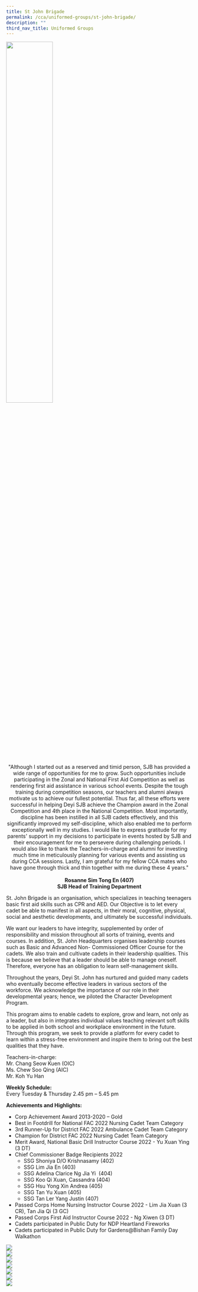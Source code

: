 ```yaml
---
title: St John Brigade
permalink: /cca/uniformed-groups/st-john-brigade/
description: ""
third_nav_title: Uniformed Groups
---
```

<img style="width:50%" src="/images/UG-SJB.jpg">

<center>
"Although I started out as a reserved and timid person, SJB has provided a wide range of opportunities for me to grow. Such opportunities include participating in the Zonal and National First Aid Competition as well as rendering first aid assistance in various school events. Despite the tough training during competition seasons, our teachers and alumni always motivate us to achieve our fullest potential. Thus far, all these efforts were successful in helping Deyi SJB achieve the Champion award in the Zonal Competition and 4th place in the National Competition. Most importantly, discipline has been instilled in all SJB cadets effectively, and this significantly improved my self-discipline, which also enabled me to perform exceptionally well in my studies. I would like to express gratitude for my parents' support in my decisions to participate in events hosted by SJB and their encouragement for me to persevere during challenging periods. I would also like to thank the Teachers-in-charge and alumni for investing much time in meticulously planning for various events and assisting us during CCA sessions. Lastly, I am grateful for my fellow CCA mates who have gone through thick and thin together with me during these 4 years."  
<br><br>
<strong> Rosanne Sim Tong En (407) <br>
SJB Head of Training Department </strong></center>
	
St. John Brigade is an organisation, which specializes in teaching teenagers basic first aid skills such as CPR and AED. Our Objective is to let every cadet be able to&nbsp;manifest in all aspects, in their moral, cognitive, physical, social and aesthetic developments, and ultimately be successful individuals.

We want our leaders to have integrity, supplemented by order of responsibility and mission throughout all sorts of training, events and courses. In addition, St. John Headquarters organises leadership courses such as Basic and Advanced Non- Commissioned Officer Course for the cadets. We also train and cultivate cadets in their leadership qualities. This is because we believe that a leader should be able to manage oneself. Therefore, everyone has an obligation to learn self-management skills.

Throughout the years, Deyi St. John has nurtured and guided many cadets who eventually become effective leaders in various sectors of the workforce. We acknowledge the importance of our role in their developmental years; hence, we piloted the Character Development Program.  
  
This program aims to enable cadets to explore, grow and learn, not only as a leader, but also in integrates individual values teaching relevant soft skills to be applied in both school and workplace environment in the future. Through this program, we seek to provide a platform for every cadet to learn within a stress-free environment and inspire them to bring out the best qualities that they have.  

Teachers-in-charge:&nbsp;<br>
Mr. Chang Seow Kuen (OIC) <br>
Ms. Chew Soo Qing (AIC) <br>
Mr. Koh Yu Han <br>
  
  
**Weekly Schedule:** <br>
Every Tuesday &amp; Thursday 2.45 pm – 5.45 pm  
  
**Achievements and Highlights:**  
*   Corp Achievement Award 2013-2020 – Gold  
*   Best in Footdrill for National FAC 2022 Nursing Cadet Team Category   
*   3rd&nbsp;Runner-Up for District FAC 2022 Ambulance Cadet Team Category     
*   Champion for District FAC 2022 Nursing Cadet Team Category      
*   Merit Award, National Basic Drill Instructor Course 2022 - Yu Xuan Ying (3 DT)   
*   Chief Commissioner Badge Recipients 2022&nbsp; &nbsp;&nbsp;
	*   SSG Shoniya D/O Krishnasamy (402)
	*   SSG Lim Jia En (403)
	*   SSG Adelina Clarice Ng Jia Yi&nbsp; (404)
	*   SSG Koo Qi Xuan, Cassandra (404)
	*   SSG Hsu Yong Xin Andrea (405)
	*   SSG Tan Yu Xuan (405)
	*   SSG Tan Ler Yang Justin (407)
*   Passed Corps Home Nursing Instructor Course 2022 - Lim Jia Xuan (3 CR), Tan Jia Qi (3 GC)
*   Passed Corps First Aid Instructor Course 2022 - Ng Xiwen (3 DT)  
*   Cadets&nbsp;participated in Public Duty for NDP Heartland Fireworks  
*   Cadets participated in Public Duty for Gardens@Bishan Family Day Walkathon

![](/images/CCA/Uniform%20Groups/St%20John%20Brigade/2022%20Chief%20Commissioner%20Badge%20Recipients.jpg) <br>
![](/images/CCA/Uniform%20Groups/St%20John%20Brigade/2022%20District%20FA%20Competition%20Ambulance%20Cadet%20Team%202nd%20Runner-Up.jpg) <br>
![](/images/CCA/Uniform%20Groups/St%20John%20Brigade/2022%20District%20FA%20Competition%20Nursing%20Cadet%20Team%20Champion.jpg) <br>
![](/images/CCA/Uniform%20Groups/St%20John%20Brigade/2022%20Group%20Photo%20without%20Sec%201s.jpg) <br>
![](/images/CCA/Uniform%20Groups/St%20John%20Brigade/2022%20National%20FA%20Competition%20NC%20Team%20Best%20in%20Footdrill.jpg) <br>
![](/images/CCA/Uniform%20Groups/St%20John%20Brigade/2022%20Our%20Officers%20Alumnus.jpg) <br>
![](/images/CCA/Uniform%20Groups/St%20John%20Brigade/2022%20Public%20DutyAMK%20Park.jpeg)